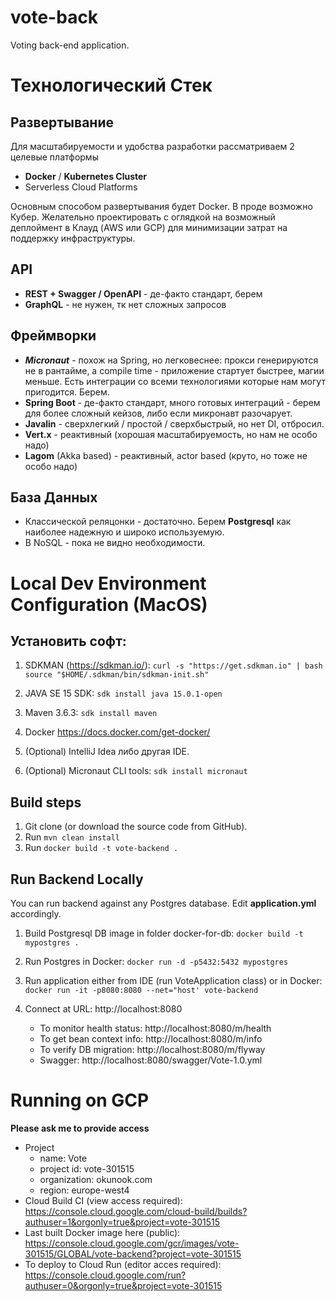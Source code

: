 # vote-back
Voting back-end application.

# Технологический Стек
## Развертывание
Для масштабируемости и удобства разработки рассматриваем 2 целевые платформы
* **Docker** / **Kubernetes Cluster**
* Serverless Cloud Platforms

Основным способом развертывания будет Docker. В проде возможно Кубер. Желательно проектировать с оглядкой на возможный деплоймент в Клауд (AWS или GCP) для минимизации затрат на поддержку инфраструктуры.

## API
* **REST + Swagger / OpenAPI** - де-факто стандарт, берем
* **GraphQL** - не нужен, тк нет сложных запросов

## Фреймворки
* **_Micronaut_** - похож на Spring, но легковеснее: прокси генерируются не в рантайме, а compile time - приложение стартует быстрее, магии меньше.
  Есть интеграции со всеми технологиями которые нам могут пригодится. Берем.
* **Spring Boot** - де-факто стандарт, много готовых интеграций - берем для более сложный кейзов, либо если микронавт разочарует.
* **Javalin** - сверхлегкий / простой / сверхбыстрый, но нет DI, отбросил.
* **Vert.x** - реактивный  (хорошая масштабируемость, но нам не особо надо)
* **Lagom** (Akka based) - реактивный, actor based (круто, но тоже не особо надо)

## База Данных
* Классической реляцонки - достаточно. Берем **Postgresql** как наиболее надежную и широко используемую.
* В NoSQL - пока не видно необходимости.

# Local Dev Environment Configuration (MacOS)

## Установить софт:
1. SDKMAN (https://sdkman.io/):
   `curl -s "https://get.sdkman.io" | bash`
   `source "$HOME/.sdkman/bin/sdkman-init.sh"`
2. JAVA SE 15 SDK:
   `sdk install java 15.0.1-open`
3. Maven 3.6.3:
   `sdk install maven`
4. Docker https://docs.docker.com/get-docker/

5. (Optional) IntelliJ Idea либо другая IDE.
   
6. (Optional) Micronaut CLI tools:
   `sdk install micronaut`

## Build steps

1. Git clone (or download the source code from GitHub).
2. Run `mvn clean install`
3. Run `docker build -t vote-backend .`

## Run Backend Locally
You can run backend against any Postgres database. Edit **application.yml** accordingly.

1. Build Postgresql DB image in folder docker-for-db:
   `docker build -t mypostgres .`
   
2. Run Postgres in Docker:
   `docker run -d -p5432:5432 mypostgres`
   
3. Run application either from IDE (run VoteApplication class) or in Docker:
   `docker run -it -p8080:8080 --net="host' vote-backend`
      
4. Connect at URL: http://localhost:8080
   * To monitor health status: http://localhost:8080/m/health
   * To get bean context info: http://localhost:8080/m/info
   * To verify DB migration: http://localhost:8080/m/flyway
   * Swagger: http://localhost:8080/swagger/Vote-1.0.yml


# Running on GCP

**Please ask me to provide access**
* Project 
  * name: Vote
  * project id: vote-301515
  * organization: okunook.com 
  * region: europe-west4
* Cloud Build CI (view access required): https://console.cloud.google.com/cloud-build/builds?authuser=1&orgonly=true&project=vote-301515
* Last built Docker image here (public): https://console.cloud.google.com/gcr/images/vote-301515/GLOBAL/vote-backend?project=vote-301515
* To deploy to Cloud Run (editor acces required): https://console.cloud.google.com/run?authuser=0&orgonly=true&project=vote-301515


